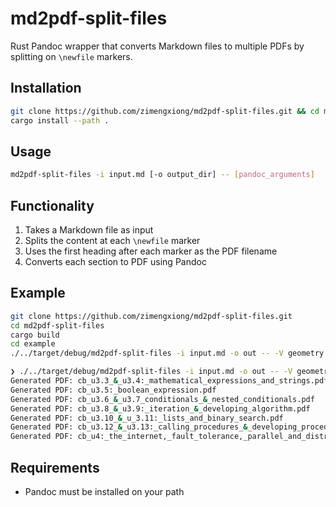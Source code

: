 # md2pdf-split-files

Rust Pandoc wrapper that converts Markdown files to multiple PDFs by splitting on `\newfile` markers.

## Installation

```bash
git clone https://github.com/zimengxiong/md2pdf-split-files.git && cd md2pdf-split-files
cargo install --path .
```

## Usage

```bash
md2pdf-split-files -i input.md [-o output_dir] -- [pandoc_arguments]
```

## Functionality

1. Takes a Markdown file as input
2. Splits the content at each `\newfile` marker
3. Uses the first heading after each marker as the PDF filename
4. Converts each section to PDF using Pandoc

## Example

```bash
git clone https://github.com/zimengxiong/md2pdf-split-files.git
cd md2pdf-split-files
cargo build
cd example
./../target/debug/md2pdf-split-files -i input.md -o out -- -V geometry:margin=1in
```

```bash
❯ ./../target/debug/md2pdf-split-files -i input.md -o out -- -V geometry:margin=1in
Generated PDF: cb_u3.3_&_u3.4:_mathematical_expressions_and_strings.pdf
Generated PDF: cb_u3.5:_boolean_expression.pdf
Generated PDF: cb_u3.6_&_u3.7_conditionals_&_nested_conditionals.pdf
Generated PDF: cb_u3.8_&_u3.9:_iteration_&_developing_algorithm.pdf
Generated PDF: cb_u3.10_&_u_3.11:_lists_and_binary_search.pdf
Generated PDF: cb_u3.12_&_u3.13:_calling_procedures_&_developing_procedures.pdf
Generated PDF: cb_u4:_the_internet,_fault_tolerance,_parallel_and_distributed_computing.pdf
```

## Requirements

- Pandoc must be installed on your path
